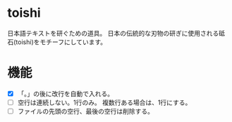 # toishi

日本語テキストを研ぐための道具。
日本の伝統的な刃物の研ぎに使用される砥石(toishi)をモチーフにしています。

# 機能

- [x]  「。」の後に改行を自動で入れる。
- [ ] 空行は連続しない。1行のみ。 複数行ある場合は、1行にする。
- [ ] ファイルの先頭の空行、最後の空行は削除する。
